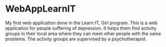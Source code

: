 WebAppLearnIT
=============

My first web application done in the Learn IT, Girl program. This is a web application for people suffering of depression. It helps them find activity groups in their local area where they can meet other people with the same problems. The activity groups are supervised by a psychotherapist. 
